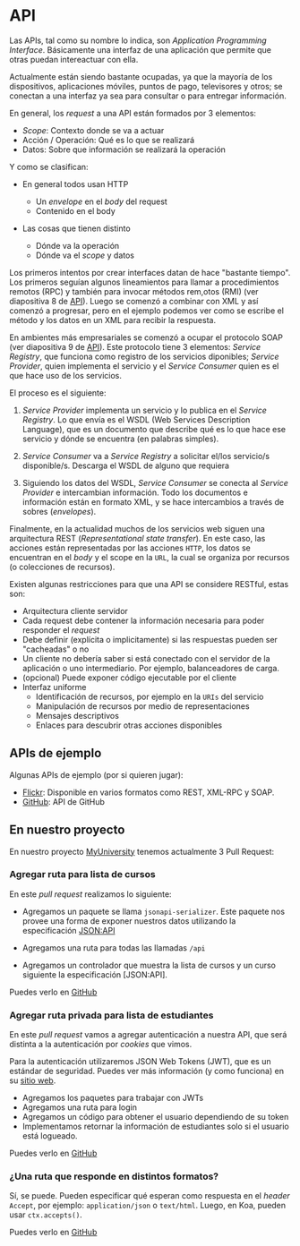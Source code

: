 # API

Las APIs, tal como su nombre lo indica, son *Application Programming Interface*. Básicamente una interfaz de una aplicación que permite que otras puedan intereactuar con ella.

Actualmente están siendo bastante ocupadas, ya que la mayoría de los dispositivos, aplicaciones móviles, puntos de pago, televisores y otros; se conectan a una interfaz ya sea para consultar o para entregar información.

En general, los *request* a una API están formados por 3 elementos:

* *Scope*: Contexto donde se va a actuar
* Acción / Operación: Qué es lo que se realizará
* Datos: Sobre que información se realizará la operación

Y como se clasifican:

* En general todos usan HTTP
  * Un *envelope* en el *body* del request
  * Contenido en el body

* Las cosas que tienen distinto
  * Dónde va la operación
  * Dónde va el *scope* y datos


Los primeros intentos por crear interfaces datan de hace "bastante tiempo". Los primeros seguían algunos lineamientos para llamar a procedimientos remotos (RPC) y también para invocar métodos rem,otos (RMI) (ver diapositiva 8 de [API](./Clase12.pdf)). Luego se comenzó a combinar con XML y así comenzó a progresar, pero en el ejemplo podemos ver como se escribe el método y los datos en un XML para recibir la respuesta.

En ambientes más empresariales se comenzó a ocupar el protocolo SOAP (ver diapositiva 9 de [API](./Clase12.pdf)). Este protocolo tiene 3 elementos: *Service Registry*, que funciona como registro de los servicios diponibles; *Service Provider*, quien implementa el servicio y el *Service Consumer* quien es el que hace uso de los servicios.

El proceso es el siguiente:

1. *Service Provider* implementa un servicio y lo publica en el *Service Registry*. Lo que envía es el WSDL (Web Services Description Language), que es un documento que describe qué es lo que hace ese servicio y dónde se encuentra (en palabras simples).

2. *Service Consumer* va a *Service Registry* a solicitar el/los servicio/s disponible/s. Descarga el WSDL de alguno que requiera

3. Siguiendo los datos del WSDL, *Service Consumer* se conecta al *Service Provider* e intercambian información. Todo los documentos e información están en formato XML, y se hace intercambios a través de sobres (*envelopes*).

Finalmente, en la actualidad muchos de los servicios web siguen una arquitectura REST (*Representational state transfer*). En este caso, las acciones están representadas por las acciones `HTTP`, los datos se encuentran en el *body* y el scope en la `URL`, la cual se organiza por recursos (o colecciones de recursos).

Existen algunas restricciones para que una API se considere RESTful, estas son:

* Arquitectura cliente servidor
* Cada request debe contener la información necesaria para poder responder el *request*
* Debe definir (explícita o implicitamente) si las respuestas pueden ser "cacheadas" o no
* Un cliente no debería saber si está conectado con el servidor de la aplicación o uno intermediario. Por ejemplo, balanceadores de carga.
* (opcional) Puede exponer código ejecutable por el cliente
* Interfaz uniforme
  * Identificación de recursos, por ejemplo en la `URIs` del servicio
  * Manipulación de recursos por medio de representaciones
  * Mensajes descriptivos
  * Enlaces para descubrir otras acciones disponibles

## APIs de ejemplo

Algunas APIs de ejemplo (por si quieren jugar):

* [Flickr](https://www.flickr.com/services/api/): Disponible en varios formatos como REST, XML-RPC y SOAP.
* [GitHub](https://developer.github.com/v3/): API de GitHub


## En nuestro proyecto

En nuestro proyecto [MyUniversity](https://github.com/IIC2513-2019-2/my-university) tenemos actualmente 3 Pull Request:

### Agregar ruta para lista de cursos

En este *pull request* realizamos lo siguiente:

* Agregamos un paquete se llama `jsonapi-serializer`. Este paquete nos provee una forma de exponer nuestros datos utilizando la especificación [JSON:API](https://jsonapi.org/)

* Agregamos una ruta para todas las llamadas `/api`

* Agregamos un controlador que muestra la lista de cursos y un curso siguiente la especificación [JSON:API].

Puedes verlo en [GitHub](https://github.com/IIC2513-2019-2/my-university/pull/10)


### Agregar ruta privada para lista de estudiantes

En este *pull request* vamos a agregar autenticación a nuestra API, que será distinta a la autenticación por *cookies* que vimos.

Para la autenticación utilizaremos JSON Web Tokens (JWT), que es un estándar de seguridad. Puedes ver más información (y como funciona) en su [sitio web](https://jwt.io/).

* Agregamos los paquetes para trabajar con JWTs
* Agregamos una ruta para login
* Agregamos un código para obtener el usuario dependiendo de su token
* Implementamos retornar la información de estudiantes solo si el usuario está logueado.


Puedes verlo en [GitHub](https://github.com/IIC2513-2019-2/my-university/pull/11)


### ¿Una ruta que responde en distintos formatos?

Sí, se puede. Pueden especificar qué esperan como respuesta en el *header* `Accept`, por ejemplo: `application/json` o `text/html`. Luego, en Koa, pueden usar `ctx.accepts()`.

Puedes verlo en [GitHub](https://github.com/IIC2513-2019-2/my-university/pull/12)

